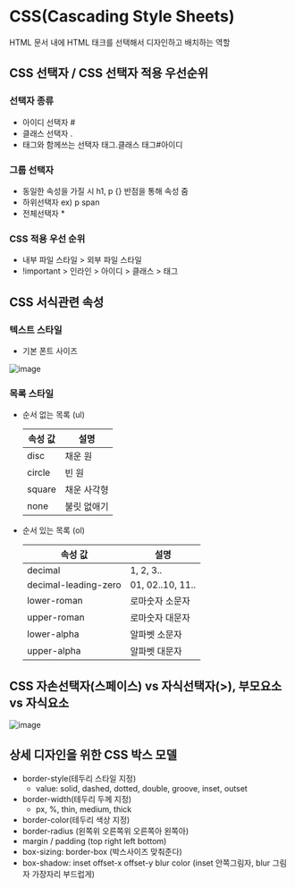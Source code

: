 # CSS(Cascading Style Sheets)
HTML 문서 내에 HTML 태크를 선택해서 디자인하고 배치하는 역할
## CSS 선택자 / CSS 선택자 적용 우선순위
### 선택자 종류
- 아이디 선택자 #
- 클래스 선택자 .
- 태그와 함께쓰는 선택자 태그.클래스 태그#아이디

### 그룹 선택자
- 동일한 속성을 가질 시 h1, p {} 반점을 통해 속성 줌
- 하위선택자 ex) p span
- 전체선택자 *

### CSS 적용 우선 순위
- 내부 파일 스타일 > 외부 파일 스타일
- !important > 인라인 > 아이디 > 클래스 > 태그

## CSS 서식관련 속성
### 텍스트 스타일
- 기본 폰트 사이즈

![image](https://user-images.githubusercontent.com/65644486/144002769-0a70b5dd-7eed-47e4-a902-6c2da687227e.png)

### 목록 스타일
- 순서 없는 목록 (ul)

    |속성 값|설명|
    |------|---|
    |disc|채운 원|
    |circle|빈 원|
    |square|채운 사각형|
    |none|불릿 없애기|


- 순서 있는 목록 (ol)

    |속성 값|설명|
    |------|---|
    |decimal|1, 2, 3..|
    |decimal-leading-zero|01, 02..10, 11..|
    |lower-roman|로마숫자 소문자|
    |upper-roman|로마숫자 대문자|
    |lower-alpha|알파벳 소문자|
    |upper-alpha|알파벳 대문자|

## CSS 자손선택자(스페이스) vs 자식선택자(>), 부모요소 vs 자식요소

![image](https://user-images.githubusercontent.com/65644486/144005701-bd7e0516-1520-4024-b25c-e3ea5c51d18d.png)

## 상세 디자인을 위한 CSS 박스 모델
- border-style(테두리 스타일 지정)
  - value: solid, dashed, dotted, double, groove, inset, outset
- border-width(테두리 두께 지정)
  - px, %, thin, medium, thick
- border-color(테두리 색상 지정)
- border-radius (왼쪽위 오른쪽위 오른쪽아 왼쪽아)
- margin / padding (top right left bottom)
- box-sizing: border-box (박스사이즈 맞춰준다)
- box-shadow: inset offset-x offset-y blur color (inset 안쪽그림자, blur 그림자 가장자리 부드럽게)

